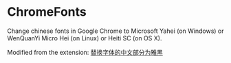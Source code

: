 ChromeFonts
===========

Change chinese fonts in Google Chrome to Microsoft Yahei (on Windows) or WenQuanYi Micro Hei (on Linux) or Heiti SC (on OS X).

Modified from the extension: [替换字体的中文部分为雅黑](https://chrome.google.com/webstore/detail/%E6%9B%BF%E6%8D%A2%E5%AD%97%E4%BD%93%E7%9A%84%E4%B8%AD%E6%96%87%E9%83%A8%E5%88%86%E4%B8%BA%E9%9B%85%E9%BB%91/enpkigfhoabjjjonanmddidnnahopmcn)<br /> 
